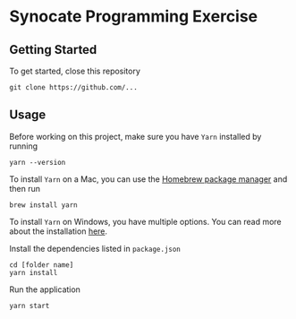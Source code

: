 # Synocate Programming Exercise

## Getting Started

To get started, close this repository
```
git clone https://github.com/...
```

## Usage

Before working on this project, make sure you have `Yarn` installed by running
```
yarn --version
```

To install `Yarn` on a Mac, you can use the [Homebrew package manager](https://brew.sh/) and then run
```
brew install yarn
```

To install `Yarn` on Windows, you have multiple options. You can read more about the installation [here](https://yarnpkg.com/en/docs/install).

Install the dependencies listed in `package.json`
```
cd [folder name]
yarn install
```

Run the application
```
yarn start
```